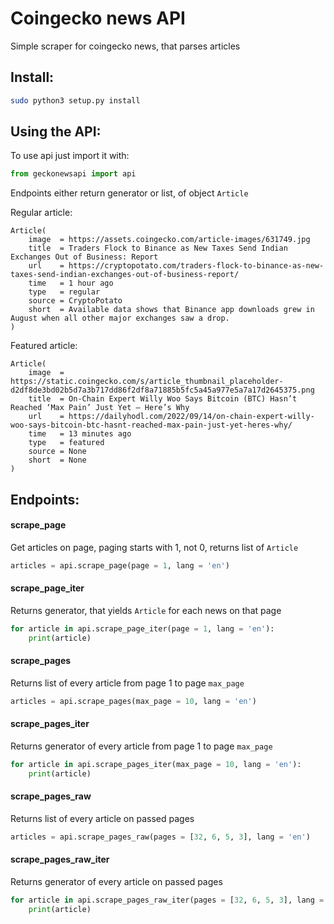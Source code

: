 # Coingecko news API

Simple scraper for coingecko news, that parses articles

Install:
---
```sh
sudo python3 setup.py install
```

Using the API:
---
To use api just import it with:
```py
from geckonewsapi import api
```
Endpoints either return generator or list, of object `Article`

Regular article:
```
Article(
	image  = https://assets.coingecko.com/article-images/631749.jpg
	title  = Traders Flock to Binance as New Taxes Send Indian Exchanges Out of Business: Report
	url    = https://cryptopotato.com/traders-flock-to-binance-as-new-taxes-send-indian-exchanges-out-of-business-report/
	time   = 1 hour ago
	type   = regular
	source = CryptoPotato
	short  = Available data shows that Binance app downloads grew in August when all other major exchanges saw a drop.
)
```
Featured article:
```
Article(
	image  = https://static.coingecko.com/s/article_thumbnail_placeholder-d2df8de3bd02b5d7a3b717dd86f2df8a71885b5fc5a45a977e5a7a17d2645375.png
	title  = On-Chain Expert Willy Woo Says Bitcoin (BTC) Hasn’t Reached ‘Max Pain’ Just Yet – Here’s Why
	url    = https://dailyhodl.com/2022/09/14/on-chain-expert-willy-woo-says-bitcoin-btc-hasnt-reached-max-pain-just-yet-heres-why/
	time   = 13 minutes ago
	type   = featured
	source = None
	short  = None
)
```

Endpoints:
---
#### scrape_page
Get articles on page, paging starts with 1, not 0, returns list of `Article`
```py
articles = api.scrape_page(page = 1, lang = 'en')
```

#### scrape_page_iter
Returns generator, that yields `Article` for each news on that page
```py
for article in api.scrape_page_iter(page = 1, lang = 'en'):
    print(article)
```

#### scrape_pages
Returns list of every article from page 1 to page `max_page`
```py
articles = api.scrape_pages(max_page = 10, lang = 'en')
```

#### scrape_pages_iter
Returns generator of every article from page 1 to page `max_page`
```py
for article in api.scrape_pages_iter(max_page = 10, lang = 'en'):
    print(article)
```

#### scrape_pages_raw
Returns list of every article on passed pages
```py
articles = api.scrape_pages_raw(pages = [32, 6, 5, 3], lang = 'en')
```

#### scrape_pages_raw_iter
Returns generator of every article on passed pages
```py
for article in api.scrape_pages_raw_iter(pages = [32, 6, 5, 3], lang = 'en'):
    print(article)
```
